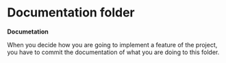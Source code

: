 # Documentation folder

**Documetation**

When you decide how you are going to implement a feature of the project, you have to commit the documentation of what you are doing to this folder.

